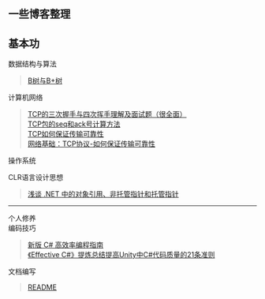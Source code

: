   一些博客整理
---
基本功  
---
数据结构与算法
>[B树与B+树](https://www.cnblogs.com/vincently/p/4526560.html "悬停显示")

计算机网络
>[TCP的三次握手与四次挥手理解及面试题（很全面）](https://blog.csdn.net/qq_38950316/article/details/81087809 "悬停显示")  
>[TCP包的seq和ack号计算方法](https://blog.csdn.net/huaishu/article/details/93739446 "悬停显示")  
>[TCP如何保证传输可靠性](https://blog.csdn.net/cbjcry/article/details/84925028 "悬停显示")  
>[网络基础：TCP协议-如何保证传输可靠性](https://blog.csdn.net/liuchenxia8/article/details/80428157 "悬停显示")  

操作系统  

CLR语言设计思想
>[浅谈 .NET 中的对象引用、非托管指针和托管指针](https://www.cnblogs.com/blurhkh/p/10357576.html "悬停显示")
---
个人修养  
编码技巧  
>[新版 C# 高效率编程指南](https://www.cnblogs.com/hez2010/p/13724904.html "悬停显示")  
>[《Effective C#》提炼总结提高Unity中C#代码质量的21条准则](https://github.com/XINCGer/Unity3DTraining/tree/master/Effective%20C%23/%E3%80%8AEffective%20C%23%E3%80%8B%E6%8F%90%E7%82%BC%E6%80%BB%E7%BB%93%E6%8F%90%E9%AB%98Unity%E4%B8%ADC%23%E4%BB%A3%E7%A0%81%E8%B4%A8%E9%87%8F%E7%9A%8421%E6%9D%A1%E5%87%86%E5%88%99 "悬停显示")

文档编写
>[README](https://github.com/OrangecatQAQ/README "悬停显示")

